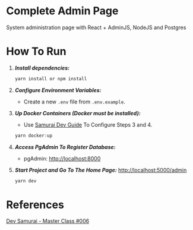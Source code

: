 # Complete Admin Page

System administration page with React + AdminJS, NodeJS and Postgres

# How To Run

1. ***Install dependencies:***

    ``` javascript
    yarn install or npm install
    ```

2. ***Configure Environment Variables:***
    - Create a new `.env` file from `.env.example`.

3. ***Up Docker Containers (Docker must be installed):***
    - Use [Samurai Dev Guide](https://guia.devsamurai.com.br/docs/ambiente-de-desenvolvimento/docker/) To Configure Steps 3 and 4.

    ``` javascript
    yarn docker:up
    ```

4. ***Access PgAdmin To Register Database:***
    - pgAdmin: <http://localhost:8000>

5. ***Start Project and Go To The Home Page:*** <http://localhost:5000/admin>

    ``` javascript
    yarn dev
    ```

# References

[Dev Samurai - Master Class #006](https://www.youtube.com/watch?v=_pLOceLpRjo&list=WL&index=17&t=329s)
